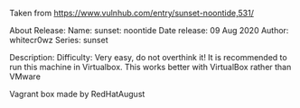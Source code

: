 Taken from https://www.vulnhub.com/entry/sunset-noontide,531/ 

About Release:
    Name: sunset: noontide
    Date release: 09 Aug 2020
    Author: whitecr0wz
    Series: sunset

Description:
    Difficulty: Very easy, do not overthink it!
    It is recommended to run this machine in Virtualbox.
    This works better with VirtualBox rather than VMware 

Vagrant box made by RedHatAugust
